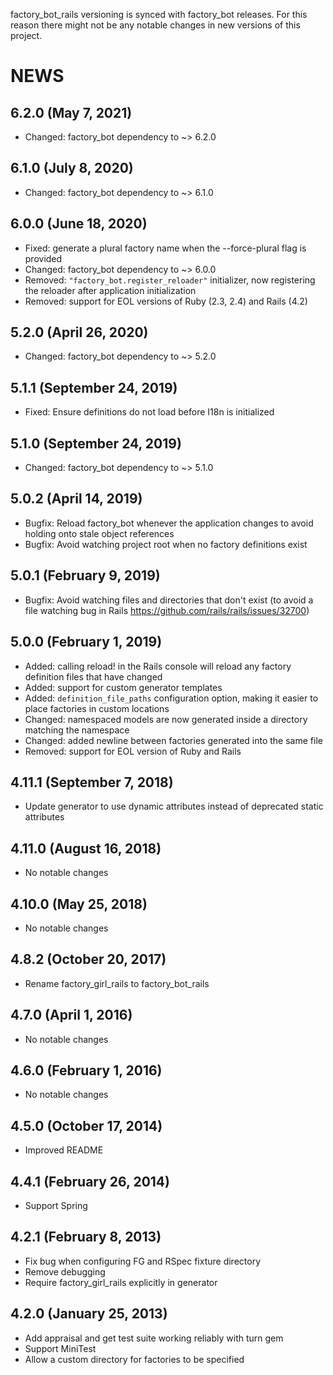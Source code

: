 factory\_bot\_rails versioning is synced with factory\_bot releases. For this reason
there might not be any notable changes in new versions of this project.

# NEWS

## 6.2.0 (May 7, 2021)

* Changed: factory\_bot dependency to ~> 6.2.0

## 6.1.0 (July 8, 2020)

* Changed: factory\_bot dependency to ~> 6.1.0

## 6.0.0 (June 18, 2020)

* Fixed: generate a plural factory name when the --force-plural flag is provided
* Changed: factory\_bot dependency to ~> 6.0.0
* Removed: `"factory_bot.register_reloader"` initializer, now registering the
  reloader after application initialization
* Removed: support for EOL versions of Ruby (2.3, 2.4) and Rails (4.2)

## 5.2.0 (April 26, 2020)

* Changed: factory\_bot dependency to ~> 5.2.0

## 5.1.1 (September 24, 2019)

* Fixed: Ensure definitions do not load before I18n is initialized

## 5.1.0 (September 24, 2019)

* Changed: factory\_bot dependency to ~> 5.1.0

## 5.0.2 (April 14, 2019)

* Bugfix: Reload factory\_bot whenever the application changes to avoid holding
  onto stale object references
* Bugfix: Avoid watching project root when no factory definitions exist

## 5.0.1 (February 9, 2019)

* Bugfix: Avoid watching files and directories that don't exist (to avoid a
  file watching bug in Rails https://github.com/rails/rails/issues/32700)

## 5.0.0 (February 1, 2019)

* Added: calling reload! in the Rails console will reload any factory definition files that have changed
* Added: support for custom generator templates
* Added: `definition_file_paths` configuration option, making it easier to place factories in custom locations
* Changed: namespaced models are now generated inside a directory matching the namespace
* Changed: added newline between factories generated into the same file
* Removed: support for EOL version of Ruby and Rails

## 4.11.1 (September 7, 2018)

* Update generator to use dynamic attributes instead of deprecated static attributes

## 4.11.0 (August 16, 2018)

* No notable changes

## 4.10.0 (May 25, 2018)

* No notable changes

## 4.8.2 (October 20, 2017)

* Rename factory\_girl\_rails to factory\_bot\_rails

## 4.7.0 (April 1, 2016)

* No notable changes

## 4.6.0 (February 1, 2016)

* No notable changes

## 4.5.0 (October 17, 2014)

* Improved README

## 4.4.1 (February 26, 2014)

* Support Spring

## 4.2.1 (February 8, 2013)

* Fix bug when configuring FG and RSpec fixture directory
* Remove debugging
* Require factory\_girl\_rails explicitly in generator

## 4.2.0 (January 25, 2013)

* Add appraisal and get test suite working reliably with turn gem
* Support MiniTest
* Allow a custom directory for factories to be specified
